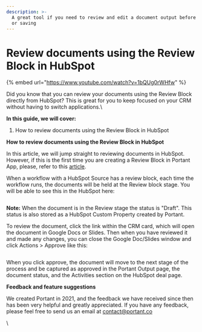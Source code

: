 ```yaml
---
description: >-
  A great tool if you need to review and edit a document output before sending
  or saving
---
```


# Review documents using the Review Block in HubSpot

{% embed url="https://www.youtube.com/watch?v=1bQUg0rWHfw" %}

Did you know that you can review your documents using the Review Block directly from HubSpot? This is great for you to keep focused on your CRM without having to switch applications.\


**In this guide, we will cover:**

1. How to review documents using the Review Block in HubSpot

**How to review documents using the Review Block in HubSpot**

In this article, we will jump straight to reviewing documents in HubSpot. However, if this is the first time you are creating a Review Block in Portant App, please, refer to this [article](https://docs.portant.co/portant-docs/automation/review-block#how-to-add-a-review-block).

When a workflow with a HubSpot Source has a review block, each time the workflow runs, the documents will be held at the Review block stage. You will be able to see this in the HubSpot here:

<figure><img src="https://lh7-us.googleusercontent.com/docsz/AD_4nXfmxX5Q9VpjFvIfxS6cmSDXG46b7fUUHyU4DT5O0OYsTgaPT09erpQfj4Zr8dWR5fOEC9mVBsrTHdCHqR1qH4G8QB3n3j1xPRaEVH4L2AuyWPYfEg9vSlNV9T2jSX5gfmBn5CkR5tPe3qYuxLRnp-vtDZMD?key=fH7Ulw4DSjglOXqhsQxyHg" alt=""><figcaption></figcaption></figure>

**Note:** When the document is in the Review stage the status is "Draft". This status is also stored as a HubSpot Custom Property created by Portant.



To review the document, click the link within the CRM card, which will open the document in Google Docs or Slides. Then when you have reviewed it and made any changes, you can close the Google Doc/Slides window and click Actions > Approve like this:

<figure><img src="https://lh7-us.googleusercontent.com/docsz/AD_4nXfQN_-1nhqgulw4ZjotitzRNIlzRfTd3trTg0neoTU7Xz0OJBrvCwnIbVk5PILYPaJF5-nyokVahFYmUIBN0KhuRv9E0U1KJONlSiCM2mpN9QGcwFCr3oKuxLWO3-KHm1737BAGn05C2RvJSo7Re0ZWpJM?key=fH7Ulw4DSjglOXqhsQxyHg" alt=""><figcaption></figcaption></figure>

When you click approve, the document will move to the next stage of the process and be captured as approved in the Portant Output page, the document status, and the Activities section on the HubSpot deal page.



**Feedback and feature suggestions**

We created Portant in 2021, and the feedback we have received since then has been very helpful and greatly appreciated. If you have any feedback, please feel free to send us an email at contact@portant.co

\
